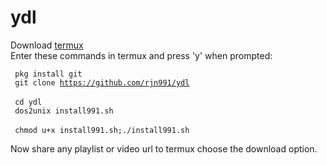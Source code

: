 # ydl
Download [termux](https://play.google.com/store/apps/details?id=com.termux)<br>
Enter these commands in termux and press 'y' when prompted:

<code> pkg install git </code><br>
<code> git clone https://github.com/rjn991/ydl </code><br>
<code> cd ydl </code><br>
<code> dos2unix install991.sh </code><br>
<code> chmod u+x install991.sh;./install991.sh </code>

Now share any playlist or video url to termux choose the download option.
